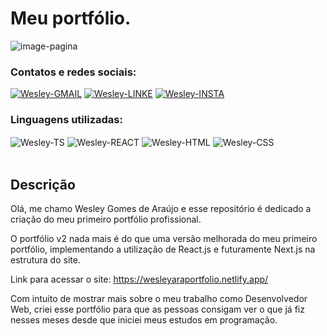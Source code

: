 # Meu portfólio.

![image-pagina](https://user-images.githubusercontent.com/89321125/141198500-4b9f4ba7-568b-4bb8-afb9-51bc2a6f94da.PNG)

### Contatos e redes sociais:

<div style="display: inline_block">
  <a href="mailto:wesleyara.contato@gmail.com"><img alt="Wesley-GMAIL" src="https://img.shields.io/badge/Gmail-D14836?style=for-the-badge&logo=gmail&logoColor=white"></a>
  <a href="https://www.linkedin.com/in/wesley-gomes-de-araújo-534a66221/"><img alt="Wesley-LINKE" src="https://img.shields.io/badge/LinkedIn-0077B5?style=for-the-badge&logo=linkedin&logoColor=white"></a>
  <a href="https://www.instagram.com/wesleyaraujo_w/"><img alt="Wesley-INSTA" src="https://img.shields.io/badge/Instagram-E4405F?style=for-the-badge&logo=instagram&logoColor=white"></a>
</div>

### Linguagens utilizadas:

<div style="display: inline_block;">
  <img target="_blank" align="center" alt="Wesley-TS" src="https://img.shields.io/badge/TypeScript-007ACC?style=for-the-badge&logo=typescript&logoColor=white">
  <img target="_blank" align="center" alt="Wesley-REACT" src="https://img.shields.io/badge/React-20232A?style=for-the-badge&logo=react&logoColor=61DAFB">
  <img align="center" alt="Wesley-HTML" src="https://img.shields.io/badge/HTML5-E34F26?style=for-the-badge&logo=html5&logoColor=white">
  <img align="center" alt="Wesley-CSS" src="https://img.shields.io/badge/CSS3-1572B6?style=for-the-badge&logo=css3&logoColor=white">
</div>
<br>

## Descrição

Olá, me chamo Wesley Gomes de Araújo e esse repositório é dedicado a criação do meu primeiro portfólio profissional.

O portfólio v2 nada mais é do que uma versão melhorada do meu primeiro portfólio, implementando a utilização de React.js e futuramente Next.js na estrutura do site.

Link para acessar o site: https://wesleyaraportfolio.netlify.app/


Com intuito de mostrar mais sobre o meu trabalho como Desenvolvedor Web, criei esse portfólio para que as pessoas consigam ver o que já fiz nesses meses desde que iniciei meus estudos em programação.
